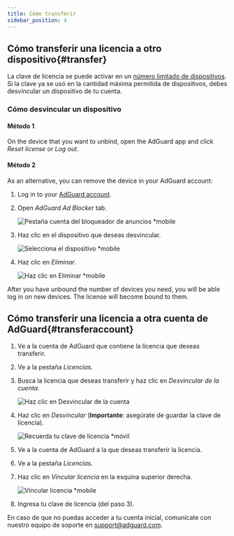 ```yaml
---
title: Cómo transferir
sidebar_position: 4
---
```


## Cómo transferir una licencia a otro dispositivo{#transfer}

La clave de licencia se puede activar en un [número limitado de dispositivos](../what-is). Si la clave ya se usó en la cantidad máxima permitida de dispositivos, debes desvincular un dispositivo de tu cuenta.

### Cómo desvincular un dispositivo

#### Método 1

On the device that you want to unbind, open the AdGuard app and click *Reset license* or *Log out*.

#### Método 2

As an alternative, you can remove the device in your AdGuard account:

1. Log in to your [AdGuard account](https://adguardaccount.com/).

1. Open *AdGuard Ad Blocker* tab.

    ![Pestaña cuenta del bloqueador de anuncios *mobile](https://cdn.adtidy.org/content/kb/ad_blocker/general/newaccount-unbind-device-0.png)

1. Haz clic en el dispositivo que deseas desvincular.

    ![Selecciona el dispositivo *mobile](https://cdn.adtidy.org/content/kb/ad_blocker/general/newaccount-unbind-device-1.png)

1. Haz clic en *Eliminar*.

    ![Haz clic en Eliminar *mobile](https://cdn.adtidy.org/content/kb/ad_blocker/general/newaccount-unbind-device-2.png)

After you have unbound the number of devices you need, you will be able log in on new devices. The license will become bound to them.

## Cómo transferir una licencia a otra cuenta de AdGuard{#transferaccount}

1. Ve a la cuenta de AdGuard que contiene la licencia que deseas transferir.

1. Ve a la pestaña *Licencias*.

1. Busca la licencia que deseas transferir y haz clic en *Desvincular de la cuenta*.

    ![Haz clic en Desvincular de la cuenta](https://cdn.adtidy.org/content/kb/ad_blocker/general/newaccount-transfer-to-account.png)

1. Haz clic en *Desvincular* (**Importante**: asegúrate de guardar la clave de licencia).

    ![Recuerda tu clave de licencia *móvil](https://cdn.adtidy.org/content/kb/ad_blocker/general/newaccount-transfer-to-account-1.png)

1. Ve a la cuenta de AdGuard a la que deseas transferir la licencia.

1. Ve a la pestaña *Licencias*.

1. Haz clic en *Vincular licencia* en la esquina superior derecha.

    ![Vincular licencia *mobile](https://cdn.adtidy.org/content/kb/ad_blocker/general/newaccount-transfer-to-account-2.png)

1. Ingresa tu clave de licencia (del paso 3).

En caso de que no puedas acceder a tu cuenta inicial, comunícate con nuestro equipo de soporte en support@adguard.com.
